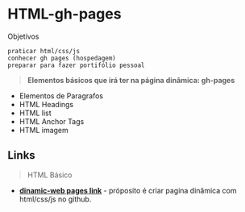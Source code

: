 # HTML-gh-pages

Objetivos

    praticar html/css/js
    conhecer gh pages (hospedagem)
    preparar para fazer portifólio pessoal

> **Elementos básicos que irá ter na página dinâmica: gh-pages** 
- Elementos de Paragrafos
- HTML Headings 
- HTML list
- HTML Anchor Tags 
- HTML imagem

## Links
>HTML Básico
- __[dinamic-web pages link](https://victorhreinert.github.io/gh-pages_formularios-html5/home.html)__ - próposito é criar pagina dinâmica com html/css/js no github.


    







